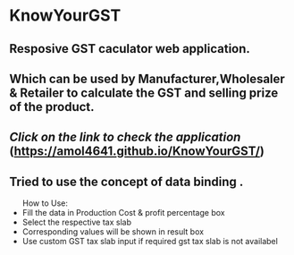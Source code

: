 # KnowYourGST
## Resposive GST caculator web application.
## Which can be used by Manufacturer,Wholesaler & Retailer to calculate the GST and selling prize of the product.
## ***Click on the link to check the application*** (https://amol4641.github.io/KnowYourGST/)
## Tried to use the concept of data binding .
<ul>
 How to Use:
<li> Fill the data in Production Cost & profit percentage box
  <li>Select the respective tax slab 
  <li>Corresponding values will be shown in result box
  <li>Use custom GST tax slab input if required gst tax slab is not availabel 
<ul>
